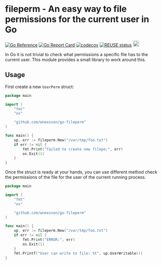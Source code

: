 <!--
SPDX-FileCopyrightText: 2022 Winni Neessen <winni@neessen.dev>

SPDX-License-Identifier: CC0-1.0
-->

# fileperm - An easy way to file permissions for the current user in Go

[![Go Reference](https://pkg.go.dev/badge/github.com/wneessen/go-fileperm.svg)](https://pkg.go.dev/github.com/wneessen/go-fileperm) 
[![Go Report Card](https://goreportcard.com/badge/github.com/wneessen/go-fileperm)](https://goreportcard.com/report/github.com/wneessen/go-fileperm)
[![codecov](https://codecov.io/gh/wneessen/go-fileperm/branch/main/graph/badge.svg?token=48AX0B6W7L)](https://codecov.io/gh/wneessen/go-fileperm)
[![REUSE status](https://api.reuse.software/badge/github.com/wneessen/go-fileperm)](https://api.reuse.software/info/github.com/wneessen/go-fileperm)
<a href="https://ko-fi.com/D1D24V9IX"><img src="https://uploads-ssl.webflow.com/5c14e387dab576fe667689cf/5cbed8a4ae2b88347c06c923_BuyMeACoffee_blue.png" height="20" alt="buy ma a coffee"></a>

In Go it is not trivial to check what permissions a specific file has to the current user. This module provides a small
library to work around this.

## Usage

First create a new `UserPerm` struct:

```go
package main

import (
	"fmt"
	"os"

	"github.com/wneessen/go-fileperm"
)

func main() {
	up, err := fileperm.New("/var/tmp/foo.txt")
	if err != nil {
		fmt.Print("failed to create new filepe:", err)
		os.Exit(1)
	}
}
```
Once the struct is ready at your hands, you can use different method check the permissions of the file for the
user of the current running process.

```go
package main

import (
	"fmt"
	"os"

	"github.com/wneessen/go-fileperm"
)

func main() {
	up, err := fileperm.New("/var/tmp/foo.txt")
	if err != nil {
		fmt.Print("ERROR:", err)
		os.Exit(1)
	}
	fmt.Printf("User can write to file: %t", up.UserWritable())
}
```
